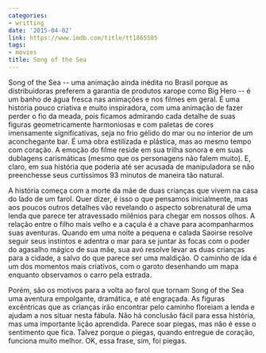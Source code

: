 ```yaml
---
categories:
- writting
date: '2015-04-02'
link: https://www.imdb.com/title/tt1865505
tags:
- movies
title: Song of the Sea
---
```


Song of the Sea -- uma animação ainda inédita no Brasil porque as distribuidoras preferem a garantia de produtos xarope como Big Hero -- é um banho de água fresca nas animações e nos filmes em geral. É uma história pouco criativa e muito inspiradora, com uma animação de fazer perder o fio da meada, pois ficamos admirando cada detalhe de suas figuras geometricamente harmoniosas e com paletas de cores imensamente significativas, seja no frio gélido do mar ou no interior de um aconchegante bar. É uma obra estilizada e plástica, mas ao mesmo tempo com coração. A emoção do filme reside em sua trilha sonora e em suas dublagens carismáticas (mesmo que os personagens não falem muito). E, claro, em sua história que poderia até ser acusada de manipuladora se não preenchesse seus curtíssimos 93 minutos de maneira tão natural.

A história começa com a morte da mãe de duas crianças que vivem na casa do lado de um farol. Quer dizer, é isso o que pensamos inicialmente, mas aos poucos outros detalhes vão revelando o aspecto sobrenatural de uma lenda que parece ter atravessado milênios para chegar em nossos olhos. A relação entre o filho mais velho e a caçula é a chave para acompanharmos suas aventuras. Quando em uma noite a pequena e calada Saoirse resolve seguir seus instintos e adentra o mar para se juntar às focas com o poder do agasalho mágico de sua mãe, sua avó resolve levar as duas crianças para a cidade, a salvo do que parece ser uma maldição. O caminho de ida é um dos momentos mais criativos, com o garoto desenhando um mapa enquanto observamos o carro pela estrada.

Porém, são os motivos para a volta ao farol que tornam Song of the Sea uma aventura empolgante, dramática, e até engraçada. As figuras excêntricas que as crianças irão encontrar pelo caminho floreiam a lenda e ajudam a nos situar nesta fábula. Não há conclusão fácil para essa história, mas uma importante lição aprendida. Parece soar piegas, mas não é esse o sentimento que fica. Talvez porque o piegas, quando entregue de coração, funciona muito melhor. OK, essa frase, sim, foi piegas.

